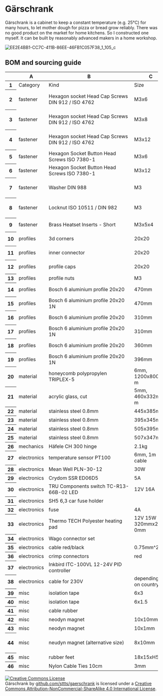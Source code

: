 # Gärschrank

Gärschrank is a cabinet to keep a constant temperature (e.g. 25°C) for many hours, to let mother dough for pizza or bread grow reliably. There was no good product on the market for home kitchens. So I constructed one myself. It can be built by reasonably advanced makers in a home workshop.

![EE2E4BB1-CC7C-411B-86EE-46FB1C057F38_1_105_c](https://user-images.githubusercontent.com/730123/141655357-31af5516-e4b0-4ad9-aaab-cb48141a5976.jpeg)

## BOM and sourcing guide

<table class="waffle" cellspacing="0" cellpadding="0"><thead><tr><th class="row-header freezebar-origin-ltr"></th><th id="0C0" style="width:100px;" class="column-headers-background">A</th><th id="0C1" style="width:269px;" class="column-headers-background">B</th><th id="0C2" style="width:100px;" class="column-headers-background">C</th><th id="0C3" style="width:66px;" class="column-headers-background">D</th><th id="0C4" style="width:147px;" class="column-headers-background">E</th><th id="0C5" style="width:136px;" class="column-headers-background">F</th><th id="0C6" style="width:131px;" class="column-headers-background">G</th></tr></thead><tbody><tr style="height: 20px"><th id="0R0" style="height: 20px;" class="row-headers-background"><div class="row-header-wrapper" style="line-height: 20px">1</div></th><td class="s0" dir="ltr">Category</td><td class="s0" dir="ltr">Kind</td><td class="s0" dir="ltr">Size</td><td class="s1" dir="ltr">Number</td><td class="s0" dir="ltr">Vendor</td><td class="s0"></td><td class="s0"></td></tr><tr style="height: 20px"><th id="0R1" style="height: 20px;" class="row-headers-background"><div class="row-header-wrapper" style="line-height: 20px">2</div></th><td class="s2" dir="ltr">fastener</td><td class="s2 softmerge" dir="ltr"><div class="softmerge-inner" style="width:266px;left:-1px">Hexagon socket Head Cap Screws DIN 912 / ISO 4762</div></td><td class="s2" dir="ltr">M3x6</td><td class="s3" dir="ltr">4</td><td class="s4" dir="ltr"><a target="_blank" href="https://www.amazon.de/Zylinderschrauben-mit-Innensechskant-Vollgewinde-Zylinderkopfschrauben/dp/B01H9LJSD2">Amazon.de</a></td><td class="s2" dir="ltr">or some DIN 912 set</td><td class="s2"></td></tr><tr style="height: 20px"><th id="0R2" style="height: 20px;" class="row-headers-background"><div class="row-header-wrapper" style="line-height: 20px">3</div></th><td class="s2" dir="ltr">fastener</td><td class="s2 softmerge" dir="ltr"><div class="softmerge-inner" style="width:266px;left:-1px">Hexagon socket Head Cap Screws DIN 912 / ISO 4762</div></td><td class="s2" dir="ltr">M3x8</td><td class="s3" dir="ltr">10</td><td class="s4" dir="ltr"><a target="_blank" href="https://www.amazon.de/Zylinderschrauben-mit-Innensechskant-Vollgewinde-Zylinderkopfschrauben/dp/B01H9LJT0Y">Amazon.de</a></td><td class="s2" dir="ltr">or some DIN 912 set</td><td class="s2"></td></tr><tr style="height: 20px"><th id="0R3" style="height: 20px;" class="row-headers-background"><div class="row-header-wrapper" style="line-height: 20px">4</div></th><td class="s2" dir="ltr">fastener</td><td class="s2 softmerge" dir="ltr"><div class="softmerge-inner" style="width:266px;left:-1px">Hexagon socket Head Cap Screws DIN 912 / ISO 4762</div></td><td class="s2" dir="ltr">M3x12</td><td class="s3" dir="ltr">2</td><td class="s4" dir="ltr"><a target="_blank" href="https://www.amazon.de/Zylinderschrauben-mit-Innensechskant-Vollgewinde-Zylinderkopfschrauben/dp/B01H9HDBAM">Amazon.de</a></td><td class="s2" dir="ltr">or some DIN 912 set</td><td class="s2"></td></tr><tr style="height: 20px"><th id="0R4" style="height: 20px;" class="row-headers-background"><div class="row-header-wrapper" style="line-height: 20px">5</div></th><td class="s2" dir="ltr">fastener</td><td class="s2 softmerge" dir="ltr"><div class="softmerge-inner" style="width:266px;left:-1px">Hexagon Socket Button Head Screws ISO 7380-1</div></td><td class="s2" dir="ltr">M3x6</td><td class="s3" dir="ltr">60</td><td class="s4" dir="ltr"><a target="_blank" href="https://www.amazon.de/gp/product/B07ZPTX8B2">Amazon.de</a></td><td class="s2"></td><td class="s2"></td></tr><tr style="height: 20px"><th id="0R5" style="height: 20px;" class="row-headers-background"><div class="row-header-wrapper" style="line-height: 20px">6</div></th><td class="s2" dir="ltr">fastener</td><td class="s2 softmerge" dir="ltr"><div class="softmerge-inner" style="width:266px;left:-1px">Hexagon Socket Button Head Screws ISO 7380-1</div></td><td class="s2" dir="ltr">M3x12</td><td class="s3" dir="ltr">8</td><td class="s4" dir="ltr"><a target="_blank" href="https://www.amazon.de/gp/product/B07ZPTX8B2">Amazon.de</a></td><td class="s2"></td><td class="s2"></td></tr><tr style="height: 20px"><th id="0R6" style="height: 20px;" class="row-headers-background"><div class="row-header-wrapper" style="line-height: 20px">7</div></th><td class="s2" dir="ltr">fastener</td><td class="s2" dir="ltr">Washer DIN 988</td><td class="s2" dir="ltr">M3</td><td class="s3" dir="ltr">14</td><td class="s4" dir="ltr"><a target="_blank" href="https://www.amazon.de/PROTECH-St%C3%BCck-Unterlegscheiben-Beilagscheiben-U-Scheiben/dp/B08GY8PQM7">Amazon.de</a></td><td class="s2" dir="ltr">or some DIN 912 set</td><td class="s2"></td></tr><tr style="height: 20px"><th id="0R7" style="height: 20px;" class="row-headers-background"><div class="row-header-wrapper" style="line-height: 20px">8</div></th><td class="s2" dir="ltr">fastener</td><td class="s2" dir="ltr">Locknut ISO 10511 / DIN 982</td><td class="s2" dir="ltr">M3</td><td class="s3" dir="ltr">8</td><td class="s4" dir="ltr"><a target="_blank" href="https://www.amazon.de/Sicherungsmutter-Sechskantmutter-selbstsichernde-Edelstahlmutter-Schraubenmutter/dp/B0852P9FHP">Amazon.de</a></td><td class="s2" dir="ltr">or some DIN 912 set</td><td class="s2"></td></tr><tr style="height: 20px"><th id="0R8" style="height: 20px;" class="row-headers-background"><div class="row-header-wrapper" style="line-height: 20px">9</div></th><td class="s2" dir="ltr">fastener</td><td class="s2" dir="ltr">Brass Heatset Inserts - Short</td><td class="s2" dir="ltr">M3x5x4</td><td class="s3" dir="ltr">10</td><td class="s5" dir="ltr"><a target="_blank" href="https://de.aliexpress.com/item/4000232858343.html?aff_fcid=87dd8fe68146462a98e4fbb16704c006-1636822732995-08076-_ANjqIj&amp;aff_fsk=_ANjqIj&amp;aff_platform=portals-tool&amp;sk=_ANjqIj&amp;aff_trace_key=87dd8fe68146462a98e4fbb16704c006-1636822732995-08076-_ANjqIj&amp;terminal_id=ac521905d0e84544bfaceef32d724231">AliExpress</a></td><td class="s5" dir="ltr"><a target="_blank" href="https://www.google.com/url?q=https://s.click.aliexpress.com/e/_ANjqIj&amp;sa=D&amp;source=editors&amp;ust=1636826154884000&amp;usg=AOvVaw3NRMss1hOxxgkmkG75X3KL">Aliexpress</a></td><td class="s4" dir="ltr"><a target="_blank" href="https://fermio.xyz/fermio-labs-gmbh/brass-heat-insert-5-x-4-mm-m3/">Fermio (Germany)</a></td></tr><tr style="height: 20px"><th id="0R9" style="height: 20px;" class="row-headers-background"><div class="row-header-wrapper" style="line-height: 20px">10</div></th><td class="s6" dir="ltr">profiles</td><td class="s6" dir="ltr">3d corners</td><td class="s6" dir="ltr">20x20</td><td class="s7" dir="ltr">8</td><td class="s8" dir="ltr"><a target="_blank" href="https://easy-systemprofile.de/Wuerfelverbinder-3D-20-x-20-Eckverbinder-186.html">Easy-Systemprofile.de</a></td><td class="s8" dir="ltr"><a target="_blank" href="https://www.ebay.de/itm/144041681624?var=443345449267">Ebay.de</a></td><td class="s6"></td></tr><tr style="height: 20px"><th id="0R10" style="height: 20px;" class="row-headers-background"><div class="row-header-wrapper" style="line-height: 20px">11</div></th><td class="s6" dir="ltr">profiles</td><td class="s6" dir="ltr">inner connector</td><td class="s6" dir="ltr">20x20</td><td class="s7" dir="ltr">4</td><td class="s8" dir="ltr"><a target="_blank" href="https://easy-systemprofile.de/Innenwinkel-Nut-6--Winkel--Aluminiumprofil-20x20-Nut-6.html">Easy-Systemprofile.de</a></td><td class="s6"></td><td class="s6"></td></tr><tr style="height: 20px"><th id="0R11" style="height: 20px;" class="row-headers-background"><div class="row-header-wrapper" style="line-height: 20px">12</div></th><td class="s6" dir="ltr">profiles</td><td class="s6" dir="ltr">profile caps</td><td class="s6" dir="ltr">20x20</td><td class="s7" dir="ltr">4</td><td class="s8" dir="ltr"><a target="_blank" href="https://easy-systemprofile.de/Abdeckkappe--Profilabdeckkappe--Endkappe--Kappe-fuer-Stirnseite--Profilabdeckkappe-20x20-Nut-6-481.html">Easy-Systemprofile.de</a></td><td class="s6"></td><td class="s6"></td></tr><tr style="height: 20px"><th id="0R12" style="height: 20px;" class="row-headers-background"><div class="row-header-wrapper" style="line-height: 20px">13</div></th><td class="s6" dir="ltr">profiles</td><td class="s6" dir="ltr">profile nuts</td><td class="s6" dir="ltr">M3</td><td class="s7" dir="ltr">84</td><td class="s8" dir="ltr"><a target="_blank" href="https://www.amazon.de/Federbelastete-Aluminium-Extrusionen-Schlitz-Zubeh%C3%B6r/dp/B08YNFGYNH">Amazon.de</a></td><td class="s6"></td><td class="s6"></td></tr><tr style="height: 20px"><th id="0R13" style="height: 20px;" class="row-headers-background"><div class="row-header-wrapper" style="line-height: 20px">14</div></th><td class="s6" dir="ltr">profiles</td><td class="s6" dir="ltr">Bosch 6 aluminium profile 20x20</td><td class="s6" dir="ltr">470mm</td><td class="s7" dir="ltr">2</td><td class="s8" dir="ltr"><a target="_blank" href="https://easy-systemprofile.de/Profil--Nutprofil--Aluprofil--Aluminiumprofil--Saarland--Aluprofil-20x20--Aluminiumprofil-20x20.html">Easy-Systemprofile.de</a></td><td class="s6"></td><td class="s6"></td></tr><tr style="height: 20px"><th id="0R14" style="height: 20px;" class="row-headers-background"><div class="row-header-wrapper" style="line-height: 20px">15</div></th><td class="s6" dir="ltr">profiles</td><td class="s6" dir="ltr">Bosch 6 aluminium profile 20x20 1N</td><td class="s6" dir="ltr">470mm</td><td class="s7" dir="ltr">2</td><td class="s8" dir="ltr"><a target="_blank" href="https://easy-systemprofile.de/Profil-20-1N--geschlossene-Nut--Design-Profil--Strebenprofil-466.html">Easy-Systemprofile.de</a></td><td class="s6"></td><td class="s6"></td></tr><tr style="height: 20px"><th id="0R15" style="height: 20px;" class="row-headers-background"><div class="row-header-wrapper" style="line-height: 20px">16</div></th><td class="s6" dir="ltr">profiles</td><td class="s6" dir="ltr">Bosch 6 aluminium profile 20x20</td><td class="s6" dir="ltr">310mm</td><td class="s7" dir="ltr">3</td><td class="s8" dir="ltr"><a target="_blank" href="https://easy-systemprofile.de/Profil--Nutprofil--Aluprofil--Aluminiumprofil--Saarland--Aluprofil-20x20--Aluminiumprofil-20x20.html">Easy-Systemprofile.de</a></td><td class="s6"></td><td class="s6"></td></tr><tr style="height: 20px"><th id="0R16" style="height: 20px;" class="row-headers-background"><div class="row-header-wrapper" style="line-height: 20px">17</div></th><td class="s6" dir="ltr">profiles</td><td class="s6" dir="ltr">Bosch 6 aluminium profile 20x20 1N</td><td class="s6" dir="ltr">310mm</td><td class="s7" dir="ltr">3</td><td class="s8" dir="ltr"><a target="_blank" href="https://easy-systemprofile.de/Profil-20-1N--geschlossene-Nut--Design-Profil--Strebenprofil-466.html">Easy-Systemprofile.de</a></td><td class="s6"></td><td class="s6"></td></tr><tr style="height: 20px"><th id="0R17" style="height: 20px;" class="row-headers-background"><div class="row-header-wrapper" style="line-height: 20px">18</div></th><td class="s6" dir="ltr">profiles</td><td class="s6" dir="ltr">Bosch 6 aluminium profile 20x20</td><td class="s6" dir="ltr">360mm</td><td class="s7" dir="ltr">6</td><td class="s8" dir="ltr"><a target="_blank" href="https://easy-systemprofile.de/Profil--Nutprofil--Aluprofil--Aluminiumprofil--Saarland--Aluprofil-20x20--Aluminiumprofil-20x20.html">Easy-Systemprofile.de</a></td><td class="s6"></td><td class="s6"></td></tr><tr style="height: 20px"><th id="0R18" style="height: 20px;" class="row-headers-background"><div class="row-header-wrapper" style="line-height: 20px">19</div></th><td class="s6" dir="ltr">profiles</td><td class="s6" dir="ltr">Bosch 6 aluminium profile 20x20 1N</td><td class="s6" dir="ltr">396mm</td><td class="s7" dir="ltr">4</td><td class="s8" dir="ltr"><a target="_blank" href="https://easy-systemprofile.de/Profil-20-1N--geschlossene-Nut--Design-Profil--Strebenprofil-466.html">Easy-Systemprofile.de</a></td><td class="s6"></td><td class="s6"></td></tr><tr style="height: 20px"><th id="0R19" style="height: 20px;" class="row-headers-background"><div class="row-header-wrapper" style="line-height: 20px">20</div></th><td class="s9" dir="ltr">material</td><td class="s9" dir="ltr">honeycomb polypropylen TRIPLEX-5</td><td class="s9 softmerge" dir="ltr"><div class="softmerge-inner" style="width:97px;left:-1px">6mm, 1200x800mm</div></td><td class="s10" dir="ltr">1</td><td class="s11" dir="ltr"><a target="_blank" href="https://www.ebay.de/itm/264971934425?var=564917312201">Ebay.de</a></td><td class="s9"></td><td class="s9"></td></tr><tr style="height: 20px"><th id="0R20" style="height: 20px;" class="row-headers-background"><div class="row-header-wrapper" style="line-height: 20px">21</div></th><td class="s9" dir="ltr">material</td><td class="s9" dir="ltr">acrylic glass, cut</td><td class="s9 softmerge" dir="ltr"><div class="softmerge-inner" style="width:97px;left:-1px">5mm, 460x332mm</div></td><td class="s10" dir="ltr">1</td><td class="s11" dir="ltr"><a target="_blank" href="https://www.hornbach.de/shop/Acrylglasplatte-5x1520x2050-mm-extrudiert/221658/artikel.html">Hornbach.de</a></td><td class="s9"></td><td class="s9"></td></tr><tr style="height: 20px"><th id="0R21" style="height: 20px;" class="row-headers-background"><div class="row-header-wrapper" style="line-height: 20px">22</div></th><td class="s9" dir="ltr">material</td><td class="s9" dir="ltr">stainless steel 0.8mm</td><td class="s9" dir="ltr">445x385mm</td><td class="s10" dir="ltr">1</td><td class="s11" dir="ltr"><a target="_blank" href="https://www.metallparadies.de/edelstahlblech-0-8mm-k240.html">Metallparadies.de</a></td><td class="s9"></td><td class="s9"></td></tr><tr style="height: 20px"><th id="0R22" style="height: 20px;" class="row-headers-background"><div class="row-header-wrapper" style="line-height: 20px">23</div></th><td class="s9" dir="ltr">material</td><td class="s9" dir="ltr">stainless steel 0.8mm</td><td class="s9" dir="ltr">395x345mm</td><td class="s10" dir="ltr">2</td><td class="s11" dir="ltr"><a target="_blank" href="https://www.metallparadies.de/edelstahlblech-0-8mm-k240.html">Metallparadies.de</a></td><td class="s9"></td><td class="s9"></td></tr><tr style="height: 20px"><th id="0R23" style="height: 20px;" class="row-headers-background"><div class="row-header-wrapper" style="line-height: 20px">24</div></th><td class="s9" dir="ltr">material</td><td class="s9" dir="ltr">stainless steel 0.8mm</td><td class="s9" dir="ltr">505x395mm</td><td class="s10" dir="ltr">1</td><td class="s11" dir="ltr"><a target="_blank" href="https://www.metallparadies.de/edelstahlblech-0-8mm-k240.html">Metallparadies.de</a></td><td class="s9"></td><td class="s9"></td></tr><tr style="height: 20px"><th id="0R24" style="height: 20px;" class="row-headers-background"><div class="row-header-wrapper" style="line-height: 20px">25</div></th><td class="s9" dir="ltr">material</td><td class="s9" dir="ltr">stainless steel 0.8mm</td><td class="s9" dir="ltr">507x347mm</td><td class="s10" dir="ltr">1</td><td class="s11" dir="ltr"><a target="_blank" href="https://www.metallparadies.de/edelstahlblech-0-8mm-k240.html">Metallparadies.de</a></td><td class="s9"></td><td class="s9"></td></tr><tr style="height: 20px"><th id="0R25" style="height: 20px;" class="row-headers-background"><div class="row-header-wrapper" style="line-height: 20px">26</div></th><td class="s12" dir="ltr">mechanics</td><td class="s12" dir="ltr">Häfele CH 300 hinge</td><td class="s12" dir="ltr">2.1kg</td><td class="s13" dir="ltr">2</td><td class="s14" dir="ltr"><a target="_blank" href="https://www.amazon.de/gp/product/B07QWS97LC">Amazon.de</a></td><td class="s12"></td><td class="s12"></td></tr><tr style="height: 20px"><th id="0R26" style="height: 20px;" class="row-headers-background"><div class="row-header-wrapper" style="line-height: 20px">27</div></th><td class="s15" dir="ltr">electronics</td><td class="s15" dir="ltr">temperature sensor PT100</td><td class="s15 softmerge" dir="ltr"><div class="softmerge-inner" style="width:97px;left:-1px">6mm, 1m cable</div></td><td class="s16" dir="ltr">1</td><td class="s17" dir="ltr"><a target="_blank" href="https://www.amazon.de/gp/product/B088V7MCPM">Amazon.de</a></td><td class="s15"></td><td class="s15"></td></tr><tr style="height: 20px"><th id="0R27" style="height: 20px;" class="row-headers-background"><div class="row-header-wrapper" style="line-height: 20px">28</div></th><td class="s15" dir="ltr">electronics</td><td class="s15" dir="ltr">Mean Well PLN-30-12</td><td class="s15" dir="ltr">30W</td><td class="s16" dir="ltr">1</td><td class="s17" dir="ltr"><a target="_blank" href="https://www.voelkner.de/products/773638/Mean-Well-PLN-30-12-LED-Treiber-LED-Trafo-Konstantspannung-Konstantstrom-30W-0-2.5A-8.4-12-V-DC-PFC-Schaltkreis.html">Voelkner.de</a></td><td class="s15"></td><td class="s15"></td></tr><tr style="height: 20px"><th id="0R28" style="height: 20px;" class="row-headers-background"><div class="row-header-wrapper" style="line-height: 20px">29</div></th><td class="s15" dir="ltr">electronics</td><td class="s15" dir="ltr">Crydom SSR ED06D5</td><td class="s15" dir="ltr">5A</td><td class="s16" dir="ltr">1</td><td class="s17" dir="ltr"><a target="_blank" href="https://www.voelkner.de/products/317088/Crydom-Halbleiterrelais-ED06D5-ED06D5-Last-Strom-max.-5A-Schaltspannung-max.-48-V-DC-Nullspannungsschaltend-1St..html">Voelkner.de</a></td><td class="s15"></td><td class="s15"></td></tr><tr style="height: 20px"><th id="0R29" style="height: 20px;" class="row-headers-background"><div class="row-header-wrapper" style="line-height: 20px">30</div></th><td class="s15" dir="ltr">electronics</td><td class="s15 softmerge" dir="ltr"><div class="softmerge-inner" style="width:266px;left:-1px">TRU Components switch TC-R13-66B-02 LED</div></td><td class="s15" dir="ltr">12V 16A</td><td class="s16" dir="ltr">1</td><td class="s17" dir="ltr"><a target="_blank" href="https://www.voelkner.de/products/1009466/TRU-Components-Wippschalter-TC-R13-66B-02-LED-12V-DC-12-V-DC-16A-1-x-Aus-Ein-rastend.html">Voelkner.de</a></td><td class="s15"></td><td class="s15"></td></tr><tr style="height: 20px"><th id="0R30" style="height: 20px;" class="row-headers-background"><div class="row-header-wrapper" style="line-height: 20px">31</div></th><td class="s15" dir="ltr">electronics</td><td class="s15" dir="ltr">SH5 6,3 car fuse holder</td><td class="s15"></td><td class="s16" dir="ltr">1</td><td class="s17" dir="ltr"><a target="_blank" href="https://www.voelkner.de/products/529698/SH5-6-3-Kfz-Flachsicherungs-Halter-Flachsicherung-Standard-Pole-1-1mm-1St..html">Voelkner.de</a></td><td class="s15"></td><td class="s15"></td></tr><tr style="height: 20px"><th id="0R31" style="height: 20px;" class="row-headers-background"><div class="row-header-wrapper" style="line-height: 20px">32</div></th><td class="s15" dir="ltr">electronics</td><td class="s15" dir="ltr">fuse</td><td class="s15" dir="ltr">4A</td><td class="s16" dir="ltr">1</td><td class="s17" dir="ltr"><a target="_blank" href="https://www.voelkner.de/products/337905/ESKA-340123-340.123-Standard-Flachsicherung-4A-Rosa.html">Voelkner.de</a></td><td class="s15"></td><td class="s15"></td></tr><tr style="height: 20px"><th id="0R32" style="height: 20px;" class="row-headers-background"><div class="row-header-wrapper" style="line-height: 20px">33</div></th><td class="s15" dir="ltr">electronics</td><td class="s15" dir="ltr">Thermo TECH Polyester heating pad</td><td class="s15 softmerge" dir="ltr"><div class="softmerge-inner" style="width:97px;left:-1px">12V 15W 320mmx230mm</div></td><td class="s16" dir="ltr">2</td><td class="s17" dir="ltr"><a target="_blank" href="https://www.voelkner.de/products/29763/Thermo-TECH-Polyester-Heizfolie-selbstklebend-12-V-DC-12-V-AC-15W-Schutzart-IPX4-L-x-B-330mm-x-230mm.html">Voelkner.de</a></td><td class="s15"></td><td class="s15"></td></tr><tr style="height: 20px"><th id="0R33" style="height: 20px;" class="row-headers-background"><div class="row-header-wrapper" style="line-height: 20px">34</div></th><td class="s15" dir="ltr">electronics</td><td class="s15" dir="ltr">Wago connector set</td><td class="s15"></td><td class="s16" dir="ltr">handful</td><td class="s17" dir="ltr"><a target="_blank" href="https://www.amazon.de/gp/product/B0846QDN1Y">Voelkner.de</a></td><td class="s15"></td><td class="s15"></td></tr><tr style="height: 20px"><th id="0R34" style="height: 20px;" class="row-headers-background"><div class="row-header-wrapper" style="line-height: 20px">35</div></th><td class="s15" dir="ltr">electronics</td><td class="s15" dir="ltr">cable red/black</td><td class="s15" dir="ltr">0.75mm^2</td><td class="s16" dir="ltr">5m</td><td class="s17" dir="ltr"><a target="_blank" href="https://www.amazon.de/NorthPada-Einzellitze-Elektronik-Elektrische-Niederspannung/dp/B093FGV5W6">Amazon.de</a></td><td class="s15"></td><td class="s15"></td></tr><tr style="height: 20px"><th id="0R35" style="height: 20px;" class="row-headers-background"><div class="row-header-wrapper" style="line-height: 20px">36</div></th><td class="s15" dir="ltr">electronics</td><td class="s15" dir="ltr">crimp connectors</td><td class="s15" dir="ltr">red</td><td class="s16" dir="ltr">1 set</td><td class="s17" dir="ltr"><a target="_blank" href="https://www.amazon.de/Quetschverbinder-Steckverbinder-Flachsteckh%C3%BClsen-Ringkabelschuhe-Sto%C3%9Fverbinder/dp/B08BZR36XJ">Amazon.de</a></td><td class="s15"></td><td class="s15"></td></tr><tr style="height: 20px"><th id="0R36" style="height: 20px;" class="row-headers-background"><div class="row-header-wrapper" style="line-height: 20px">37</div></th><td class="s15" dir="ltr">electronics</td><td class="s15" dir="ltr">Inkbird ITC-100VL 12-24V PID controller</td><td class="s15" dir="ltr"></td><td class="s16" dir="ltr">1</td><td class="s17" dir="ltr"><a target="_blank" href="https://www.ebay.de/itm/193710329458">Ebay.de</a></td><td class="s15"></td><td class="s15"></td></tr><tr style="height: 20px"><th id="0R37" style="height: 20px;" class="row-headers-background"><div class="row-header-wrapper" style="line-height: 20px">38</div></th><td class="s15" dir="ltr">electronics</td><td class="s15" dir="ltr">cable for 230V</td><td class="s15 softmerge" dir="ltr"><div class="softmerge-inner" style="width:97px;left:-1px">depending on country</div></td><td class="s16" dir="ltr">1</td><td class="s17" dir="ltr"></td><td class="s15"></td><td class="s15"></td></tr><tr style="height: 20px"><th id="0R38" style="height: 20px;" class="row-headers-background"><div class="row-header-wrapper" style="line-height: 20px">39</div></th><td class="s18" dir="ltr">misc</td><td class="s18" dir="ltr">isolation tape</td><td class="s18" dir="ltr">6x3</td><td class="s19" dir="ltr">2m</td><td class="s20" dir="ltr"><a target="_blank" href="https://www.amazon.de/gp/product/B0951X56JP">Amazon.de</a></td><td class="s18"></td><td class="s18"></td></tr><tr style="height: 20px"><th id="0R39" style="height: 20px;" class="row-headers-background"><div class="row-header-wrapper" style="line-height: 20px">40</div></th><td class="s18" dir="ltr">misc</td><td class="s18" dir="ltr">isolation tape</td><td class="s18" dir="ltr">6x1.5</td><td class="s19" dir="ltr">2m</td><td class="s20" dir="ltr"><a target="_blank" href="https://www.amazon.de/gp/product/B094V3ZH7T">Amazon.de</a></td><td class="s18"></td><td class="s18"></td></tr><tr style="height: 20px"><th id="0R40" style="height: 20px;" class="row-headers-background"><div class="row-header-wrapper" style="line-height: 20px">41</div></th><td class="s18" dir="ltr">misc</td><td class="s18" dir="ltr">cable rubber</td><td class="s18"></td><td class="s19" dir="ltr">1</td><td class="s20" dir="ltr"><a target="_blank" href="https://www.amazon.de/gp/product/B01KFV1M96">Amazon.de</a></td><td class="s18"></td><td class="s18"></td></tr><tr style="height: 20px"><th id="0R41" style="height: 20px;" class="row-headers-background"><div class="row-header-wrapper" style="line-height: 20px">42</div></th><td class="s18" dir="ltr">misc</td><td class="s18" dir="ltr">neodyn magnet</td><td class="s18" dir="ltr">10x10mm</td><td class="s19" dir="ltr">2</td><td class="s20" dir="ltr"><a target="_blank" href="https://www.amazon.de/gp/product/B08GM8XVMY">Amazon.de</a></td><td class="s18"></td><td class="s18"></td></tr><tr style="height: 20px"><th id="0R42" style="height: 20px;" class="row-headers-background"><div class="row-header-wrapper" style="line-height: 20px">43</div></th><td class="s18" dir="ltr">misc</td><td class="s18" dir="ltr">neodyn magnet</td><td class="s18" dir="ltr">10x1mm</td><td class="s19" dir="ltr">2</td><td class="s20" dir="ltr"><a target="_blank" href="https://www.amazon.de/gp/product/B00AAWEBB2">Amazon.de</a></td><td class="s18"></td><td class="s18"></td></tr><tr style="height: 20px"><th id="0R43" style="height: 20px;" class="row-headers-background"><div class="row-header-wrapper" style="line-height: 20px">44</div></th><td class="s18" dir="ltr">misc</td><td class="s18" dir="ltr">neudyn magnet (alternative size)</td><td class="s21" dir="ltr">8x10mm</td><td class="s22 softmerge" dir="ltr"><div class="softmerge-inner" style="width:66px;left:-3px">2 (alternative)</div></td><td class="s23" dir="ltr"><a target="_blank" href="https://www.amazon.de/gp/product/B082ZBGDN8">Amazon.de</a></td><td class="s18"></td><td class="s18"></td></tr><tr style="height: 20px"><th id="0R44" style="height: 20px;" class="row-headers-background"><div class="row-header-wrapper" style="line-height: 20px">45</div></th><td class="s18" dir="ltr">misc</td><td class="s18" dir="ltr">rubber feet</td><td class="s18" dir="ltr">18x15xH5mm</td><td class="s19" dir="ltr">4</td><td class="s20" dir="ltr"><a target="_blank" href="https://www.amazon.de/gp/product/B07NZ3XYBR">Amazon.de</a></td><td class="s18"></td><td class="s18"></td></tr><tr style="height: 20px"><th id="0R45" style="height: 20px;" class="row-headers-background"><div class="row-header-wrapper" style="line-height: 20px">46</div></th><td class="s18" dir="ltr">misc</td><td class="s18" dir="ltr">Nylon Cable Ties 10cm</td><td class="s18" dir="ltr">3mm</td><td class="s19" dir="ltr">10</td><td class="s20" dir="ltr"><a target="_blank" href="https://www.amazon.de/Kabelbinder-Rscolila-Hochleistungs-Kabelmanagement-Schwarz/dp/B08XM3N47L">Amazon.de</a></td><td class="s18"></td><td class="s18"></td></tr></tbody></table>

<a rel="license" href="http://creativecommons.org/licenses/by-nc-sa/4.0/"><img alt="Creative Commons License" style="border-width:0" src="https://i.creativecommons.org/l/by-nc-sa/4.0/88x31.png" /></a><br /><span xmlns:dct="http://purl.org/dc/terms/" property="dct:title">Gärschrank</span> by <a xmlns:cc="http://creativecommons.org/ns#" href="github.com/sttts/gaerschrank" property="cc:attributionName" rel="cc:attributionURL">github.com/sttts/gaerschrank</a> is licensed under a <a rel="license" href="http://creativecommons.org/licenses/by-nc-sa/4.0/">Creative Commons Attribution-NonCommercial-ShareAlike 4.0 International License</a>.
